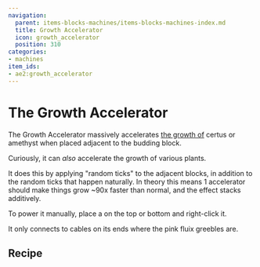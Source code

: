 ```yaml
---
navigation:
  parent: items-blocks-machines/items-blocks-machines-index.md
  title: Growth Accelerator
  icon: growth_accelerator
  position: 310
categories:
- machines
item_ids:
- ae2:growth_accelerator
---
```


# The Growth Accelerator

<BlockImage id="growth_accelerator" p:powered="true" scale="8"/>

The Growth Accelerator massively accelerates [the growth of](../ae2-mechanics/certus-growth.md) certus or amethyst when placed adjacent to the budding block.

Curiously, it can *also* accelerate the growth of various plants.

It does this by applying "random ticks" to the adjacent blocks, in addition to the random ticks that happen naturally.
In theory this means  1 accelerator should make things grow ~90x faster than normal, and the effect stacks additively.

<GameScene zoom="6" interactive={true}>
  <ImportStructure src="../assets/assemblies/growth_accelerator.snbt" />
  <IsometricCamera yaw="195" pitch="30" />
</GameScene>

To power it manually, place a <ItemLink id="crank" /> on the top or bottom and right-click it.

It only connects to cables on its ends where the pink fluix greebles are.

<GameScene zoom="6" background="transparent">
<ImportStructure src="../assets/assemblies/accelerator_connections.snbt" />
<IsometricCamera yaw="195" pitch="30" />
</GameScene>

## Recipe

<RecipeFor id="growth_accelerator" />
